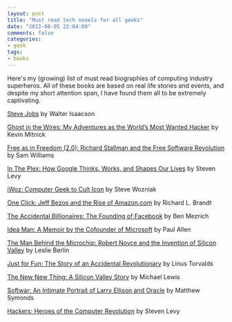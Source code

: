 ```yaml
---
layout: post
title: "Must read tech novels for all geeks"
date: "2013-08-05 22:04:00"
comments: false
categories:
- geek
tags:
- books
---
```


Here's my (growing) list of must read biographies of computing industry superheros. All of these books are based on real life stories and events, and despite my short attention span, I have found them all to be extremely captivating.

[Steve Jobs](http://www.amazon.com/Steve-Jobs-Walter-Isaacson/dp/1451648537/ref=sr_1_1?s=books&ie=UTF8&qid=1377347173&sr=1-1&keywords=steve+jobs) by Walter Isaacson

[Ghost in the Wires: My Adventures as the World’s Most Wanted Hacker](http://www.amazon.com/Ghost-Wires-Adventures-Worlds-Wanted/dp/0316037702/ref=sr_1_1?s=books&ie=UTF8&qid=1377347256&sr=1-1&keywords=ghost+in+the+wires) by Kevin Mitnick

[Free as in Freedom (2.0): Richard Stallman and the Free Software Revolution](http://shop.fsf.org/product/free-as-in-freedom-2/) by Sam Williams 

[In The Plex: How Google Thinks, Works, and Shapes Our Lives](http://www.amazon.com/Plex-Google-Thinks-Works-Shapes/dp/1416596585/ref=sr_1_1?s=books&ie=UTF8&qid=1377347631&sr=1-1&keywords=in+the+plex) by Steven Levy

[iWoz: Computer Geek to Cult Icon](http://www.amazon.com/iWoz-Computer-Invented-Personal-Co-Founded/dp/0393330435/ref=sr_1_1?s=books&ie=UTF8&qid=1377347393&sr=1-1&keywords=iWoz) by Steve Wozniak

[One Click: Jeff Bezos and the Rise of Amazon.com](http://www.amazon.com/One-Click-Jeff-Bezos-Amazon-com/dp/1591845858/ref=sr_1_1?s=books&ie=UTF8&qid=1377347411&sr=1-1&keywords=one+click) by Richard L. Brandt

[The Accidental Billionaires: The Founding of Facebook](http://www.amazon.com/Accidental-Billionaires-Founding-Facebook-Betrayal/dp/0307740986/ref=sr_1_1?s=books&ie=UTF8&qid=1377347440&sr=1-1&keywords=accidental+billionaires) by Ben Mezrich

[Idea Man: A Memoir by the Cofounder of Microsoft](http://www.amazon.com/Idea-Man-Memoir-Cofounder-Microsoft/dp/1591843820/ref=sr_1_1?s=books&ie=UTF8&qid=1377347473&sr=1-1&keywords=idea+man) by Paul Allen

[The Man Behind the Microchip: Robert Noyce and the Invention of Silicon Valley](http://www.amazon.com/Man-Behind-Microchip-Invention-Silicon/dp/019531199X/ref=sr_1_1?s=books&ie=UTF8&qid=1377347519&sr=1-1&keywords=the+man+behind+the+microchip) by Leslie Berlin

[Just for Fun: The Story of an Accidental Revolutionary](http://www.amazon.com/Just-Fun-Story-Accidental-Revolutionary/dp/0066620732/ref=sr_1_3?s=books&ie=UTF8&qid=1377347540&sr=1-3&keywords=just+for+fun) by Linus Torvalds

[The New New Thing: A Silicon Valley Story](http://www.amazon.com/New-Thing-Silicon-Valley-Story/dp/0140296468/ref=sr_1_1?s=books&ie=UTF8&qid=1377347559&sr=1-1&keywords=the+new+new+thing) by Michael Lewis

[Softwar: An Intimate Portrait of Larry Ellison and Oracle](http://www.amazon.com/Softwar-Intimate-Portrait-Ellison-Oracle/dp/0743225058/ref=sr_1_1?s=books&ie=UTF8&qid=1377347609&sr=1-1&keywords=softwar) by Matthew Symonds

[Hackers: Heroes of the Computer Revolution](http://www.amazon.com/Hackers-Computer-Revolution-Anniversary-Edition/dp/1449388396/ref=pd_sim_b_4) by Steven Levy

